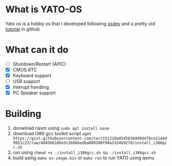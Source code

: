 # What is YATO-OS
Yato os is a hobby os that I developed following [osdev](https://wiki.osdev.org) and a pretty old [tutorial](https://github.com/cfenollosa/os-tutorial) in github

# What can it do
- [ ] Shutdown/Restart (APIC) 
- [x] CMOS RTC
- [x] Keyboard support
- [ ] USB support
- [x] Interupt handling
- [x] PC Speaker support

# Building
1. donwload nasm using `sudo apt install nasm`
2. download i386 gcc toolkit script `wget https://gist.githubusercontent.com/tarithj218a45456344d9d478ce21a9d9951c23/raw/4d45b6188e3c1b66bedba089180f94a3324b927d/install_i386gcc.sh`
3. run using `chmod +x ./install_i386gcc.sh && ./install_i386gcc.sh`
4. build using `make os-image.bin` or `make run` to run YATO using qemu